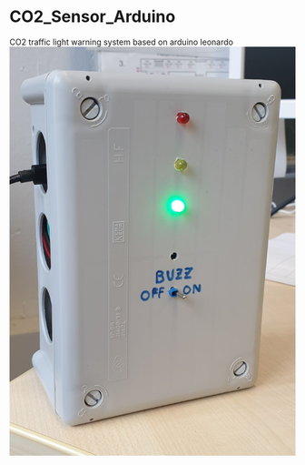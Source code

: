 # CO2_Sensor_Arduino
CO2 traffic light warning system based on arduino leonardo
![CO2Ampel1](https://github.com/codekoch/CO2_Sensor_Arduino/blob/main/CO2Ampel1.jpg)

